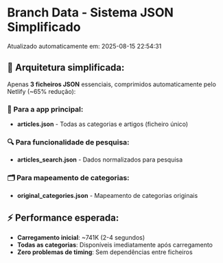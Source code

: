 # Branch Data - Sistema JSON Simplificado
Atualizado automaticamente em: 2025-08-15 22:54:31

## 🎯 Arquitetura simplificada:
Apenas **3 ficheiros JSON** essenciais, comprimidos automaticamente pelo Netlify (~65% redução):

### 📱 Para a app principal:
- **articles.json** - Todas as categorias e artigos (ficheiro único)

### 🔍 Para funcionalidade de pesquisa:
- **articles_search.json** - Dados normalizados para pesquisa

### 🗂️ Para mapeamento de categorias:
- **original_categories.json** - Mapeamento de categorias originais

## ⚡ Performance esperada:
- **Carregamento inicial**: ~741K (2-4 segundos)
- **Todas as categorias**: Disponíveis imediatamente após carregamento
- **Zero problemas de timing**: Sem dependências entre ficheiros
